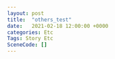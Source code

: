 ```yaml
---
layout: post
title:  "others_test"
date:   2021-02-18 12:00:00 +0000
categories: Etc
Tags: Story Etc
SceneCode: []
---
```

